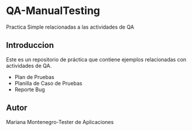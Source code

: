 # QA-ManualTesting
Practica Simple relacionadas a las actividades de QA


## Introduccion
Este es un repositorio de práctica que contiene ejemplos relacionadas con actividades de QA.

- Plan de Pruebas 
- Planilla de Caso de Pruebas
- Reporte Bug





## Autor
Mariana Montenegro-Tester de Aplicaciones
